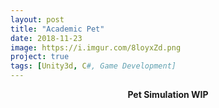 ```yaml
---
layout: post
title: "Academic Pet"
date: 2018-11-23
image: https://i.imgur.com/8loyxZd.png
project: true
tags: [Unity3d, C#, Game Development]
---
```

<p align="center"><b>Pet Simulation WIP</b></p>

